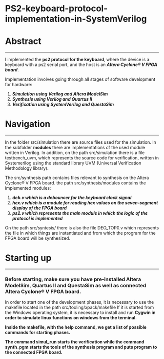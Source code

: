 # PS2-keyboard-protocol-implementation-in-SystemVerilog

<h1> Abstract </h1>
<hr/>

I implemented the <b>ps2 protocol for the keyboard</b>, where the device is a keyboard with a ps2 serial port, and the host is an <b><i>Altera Cyclone® V FPGA board</i></b>.

Implementation involves going through all stages of software development for hardware:
<ol>
  <li><b><i>Simulation using Verilog and Altera ModelSim</i></b></li>
  <li><b><i>Synthesis using Verilog and Quartus II</i></b></li>
  <li><b><i>Verification using SystemVerilog and QuestaSim</i></b></li>
</ol>


<h1>Navigation</h1>
<hr/>

In the folder src/simulation there are source files used for the simulation.
In the subfolder <b>modules</b> there are implementations of the used module written in Verilog.
In addition, on the path src/simulation there is a file testbench_uvm, which represents the source code for verification, written in Systemerilog using the standard library UVM (Universal Verification Methodology library).



The src/synthesis path contains files relevant to synthesis on the Altera Cyclone® V FPGA board.
the path src/synthesis/modules contains the implemented modules:
<ol>
<li><b><i>deb.v which is a debouncer for the keyboard clock signal</i></b></li>
<li><b><i>hex.v which is a module for reading hex values on the seven-segment display of the FPGA board</i></b></li>
<li><b><i>ps2.v which represents the main module in which the logic of the protocol is implemented</i></b></li>
</ol>

On the path src/syntesis/ there is also the file DEO_TOP0.v which represents the file in which things are instantiated and from which the program for the FPGA board will be synthesized.


<h1>Starting up</h1>
<hr/>

<h3>Before starting, make sure you have pre-installed Altera ModelSim, Quartus II and QuestaSim as well as connected Altera Cyclone® V FPGA board. </h3>

In order to start one of the development phases, it is necessary to use the makefile located in the path src/tooling/xpack/makefile
If it is started from the Windows operating system, it is necessary to install and run <b>Cygwin<b> in order to simulate linux functions on windows from the terminal.

Inside the makefile, with the <b></i>help</i></b> command, we get a list of possible commands for starting phases.

The command <b></i>simul_run</i></b> starts the verification while the command <b></i>synth_pgm</i></b> starts the tools of the synthesis program and puts program to the connected FPGA board.
